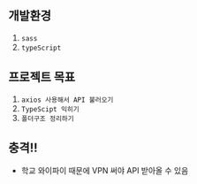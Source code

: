 ## 개발환경

1. `sass`
2. `typeScript`

## 프로젝트 목표

1. `axios 사용해서 API 불러오기`
2. `TypeScipt 익히기`
3. `폴더구조 정리하기`

## 충격!!

- 학교 와이파이 때문에 VPN 써야 API 받아올 수 있음
